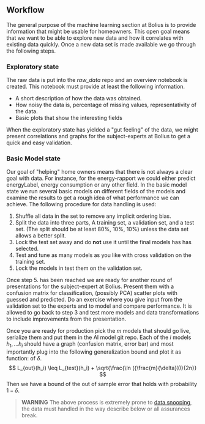 ## Workflow
The general purpose of the machine learning section at Bolius is to provide
information that might be usable for homeowners. This open goal means that we
want to be able to explore new data and how it correlates with existing data
quickly. Once a new data set is made available we go through the following
steps.  

### Exploratory state
The raw data is put into the _raw_data_ repo and an overview notebook is created.
This notebook must provide at least the following information.  
* A short description of how the data was obtained.
* How noisy the data is, percentage of missing values, representativity of
the data.
* Basic plots that show the interesting fields

When the exploratory state has yielded a "gut feeling" of the data, we might
present correlations and graphs for the subject-experts at Bolius to get a quick
and easy validation.


### Basic Model state
Our  goal of "helping" home owners means that there is not always a clear goal
with data. For instance, for the energy-rapport we could either predict
energyLabel, energy consumption or any other field. In the basic model state
we run several basic models on different fields of the models and examine the results to get a rough idea of what performance we can achieve.
The following procedure for data handling is used:
1. Shuffle all data in the set to remove any implicit ordering bias.
2. Split the data into three parts, A training set, a validation set, and a
test set. (The split should be at least 80%, 10%, 10%) unless the data set
allows a better split.
3. Lock the test set away and do **not** use it until the final models has has
selected.
4. Test and tune as many models as you like with cross validation on the
training set.
5. Lock the models in test them on the validation set.


Once step 5. has been reached we are ready for another round of presentations
for the subject-expert at Bolius. Present them with a confusion matrix for
classification, (possibly PCA) scatter plots with guessed and predicted.
Do an exercise where you give input from the validation set to the experts and
to model and compare performance. It is allowed to go back to step 3 and test
more models and data transformations to include improvements from the
presentation.

Once you are ready for production pick the $m$ models that should go live,
serialize them and put them in the AI model git repo. Each of the $i$ models
$h_1, \dots h_i$ should  have a graph (confusion matrix, error bar) and most importantly plug into the following generalization bound and plot it as function:
of $\delta$.
$$
    L_{out}(h_i) \leq L_{test}(h_i) + \sqrt{\frac{\ln ({\frac{m}{\delta}})}{2n}}
$$
Then we have a bound of the out of sample error that holds with probability
$1 - \delta$.

>**WARNING**
The above process is extremely prone to [data snooping][dataSnoop], the
data must handled in the way describe below or all assurances break.



[ORM_URL]: https://github.com/Bolius/machine-learning-orm
[dataSnoop]: https://en.wikipedia.org/wiki/Data_dredging
